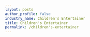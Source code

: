 ```yaml
---
layout: posts 
author_profile: false 
industry_name: Children's Entertainer
title: Children's Entertainer
permalink: /children's-entertainer
---
```

